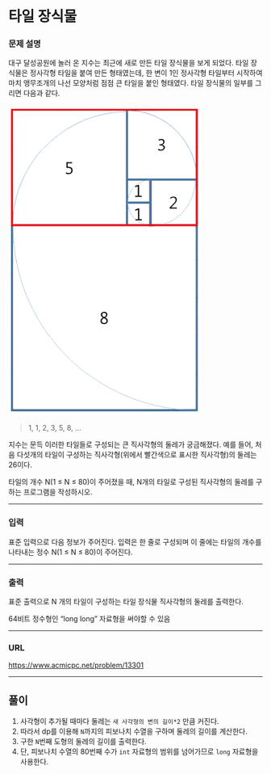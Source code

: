 # 타일 장식물

### 문제 설명

대구 달성공원에 놀러 온 지수는 최근에 새로 만든 타일 장식물을 보게 되었다. 타일 장식물은 정사각형 타일을 붙여 만든 형태였는데, 한 변이 1인 정사각형 타일부터 시작하여 마치 앵무조개의 나선 모양처럼 점점 큰 타일을 붙인 형태였다. 타일 장식물의 일부를 그리면 다음과 같다.

![jpg_1](1.png)

> 1, 1, 2, 3, 5, 8, ...

지수는 문득 이러한 타일들로 구성되는 큰 직사각형의 둘레가 궁금해졌다. 예를 들어, 처음 다섯개의 타일이 구성하는 직사각형(위에서 빨간색으로 표시한 직사각형)의 둘레는 26이다.

타일의 개수 N(1 ≤ N ≤ 80)이 주어졌을 때, N개의 타일로 구성된 직사각형의 둘레를 구하는 프로그램을 작성하시오.

-----------
### 입력

표준 입력으로 다음 정보가 주어진다. 입력은 한 줄로 구성되며 이 줄에는 타일의 개수를 나타내는 정수 N(1 ≤ N ≤ 80)이 주어진다.

-----------
### 출력

표준 출력으로 N 개의 타일이 구성하는 타일 장식물 직사각형의 둘레를 출력한다.

64비트 정수형인 “long long” 자료형을 써야할 수 있음

-----------
### URL

https://www.acmicpc.net/problem/13301

-----------
## 풀이
1. 사각형이 추가될 때마다 둘레는 `새 사각형의 변의 길이*2` 만큼 커진다.
2. 따라서 dp를 이용해 `N`까지의 피보나치 수열을 구하며 둘레의 길이를 계산한다.
3. 구한 `N`번째 도형의 둘레의 길이를 출력한다.
4. 단, 피보나치 수열의 80번째 수가 `int` 자료형의 범위를 넘어가므로 `long` 자료형을 사용한다.